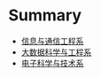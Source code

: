 # Summary

* [信息与通信工程系](信息与通信工程系/README.md)
* [大数据科学与工程系](大数据科学与工程系/README.md)
* [电子科学与技术系](电子科学与技术系/README.md)